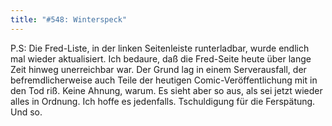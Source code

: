 ```yaml
---
title: "#548: Winterspeck"
---
```


P.S: Die Fred-Liste, in der linken Seitenleiste runterladbar, wurde endlich mal wieder aktualisiert.
Ich bedaure, daß die Fred-Seite heute über lange Zeit hinweg unerreichbar war. Der Grund lag in einem Serverausfall, der befremdlicherweise auch Teile der heutigen Comic-Veröffentlichung mit in den Tod riß. Keine Ahnung, warum.
Es sieht aber so aus, als sei jetzt wieder alles in Ordnung. Ich hoffe es jedenfalls.
Tschuldigung für die Ferspätung.
Und so.

